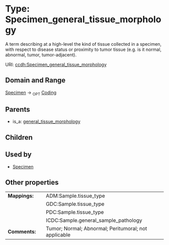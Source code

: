 
# Type: Specimen_general_tissue_morphology


A term describing at a high-level the kind of tissue collected in a specimen, with respect to disease status or proximity to tumor tissue (e.g. is it normal, abnormal, tumor, tumor-adjacent).

URI: [ccdh:Specimen_general_tissue_morphology](https://ccdh.example.org/ccdh/Specimen_general_tissue_morphology)


## Domain and Range

[Specimen](Specimen.md) ->  <sub>OPT</sub> [Coding](Coding.md)

## Parents

 *  is_a: [general_tissue_morphology](general_tissue_morphology.md)

## Children


## Used by

 * [Specimen](Specimen.md)

## Other properties

|  |  |  |
| --- | --- | --- |
| **Mappings:** | | ADM:Sample.tissue_type |
|  | | GDC:Sample.tissue_type |
|  | | PDC:Sample.tissue_type |
|  | | ICDC:Sample.general_sample_pathology |
| **Comments:** | | Tumor;  Normal;  Abnormal;  Peritumoral; not applicable |

